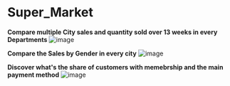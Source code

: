 # Super_Market

**Compare multiple City sales and quantity sold over 13 weeks in every Departments**
![image](https://github.com/user-attachments/assets/7d3db3d1-0794-44f0-b637-f4bfad3a136c)

**Compare the Sales by Gender in every city**
![image](https://github.com/user-attachments/assets/08df7008-f5ff-4d4f-bbef-69d1d0ee4065)

**Discover what's the share of customers with memebrship and the main payment method**
![image](https://github.com/user-attachments/assets/67e8bc27-f315-4d79-a229-cea64fdf083e)

